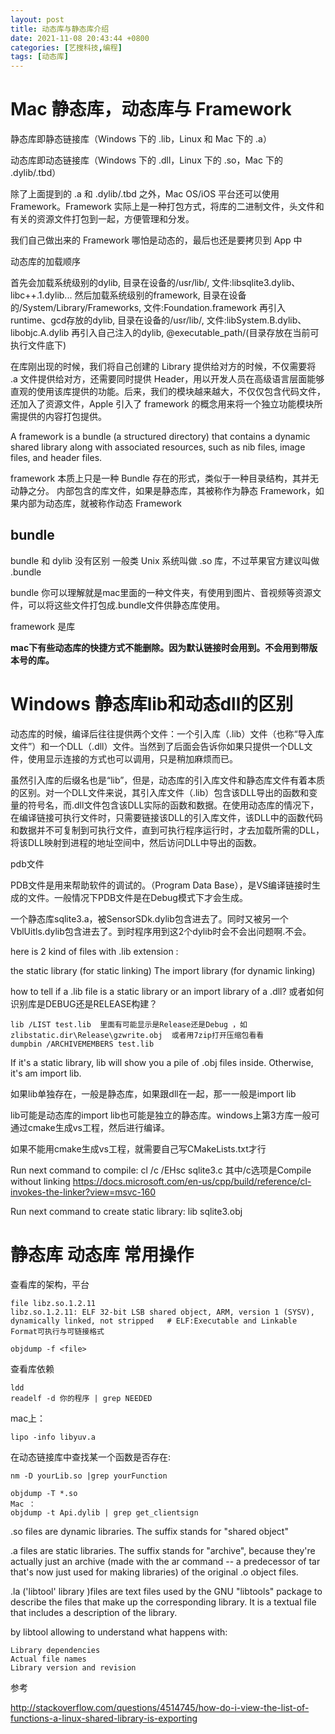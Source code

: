 ```yaml
---
layout: post
title: 动态库与静态库介绍
date: 2021-11-08 20:43:44 +0800
categories: [艺搜科技,编程]
tags: [动态库]
---
```


# Mac 静态库，动态库与 Framework

静态库即静态链接库（Windows 下的 .lib，Linux 和 Mac 下的 .a）

动态库即动态链接库（Windows 下的 .dll，Linux 下的 .so，Mac 下的 .dylib/.tbd）

除了上面提到的 .a 和 .dylib/.tbd 之外，Mac OS/iOS 平台还可以使用 Framework。Framework 实际上是一种打包方式，将库的二进制文件，头文件和有关的资源文件打包到一起，方便管理和分发。

我们自己做出来的 Framework 哪怕是动态的，最后也还是要拷贝到 App 中

动态库的加载顺序

首先会加载系统级别的dylib, 目录在设备的/usr/lib/, 文件:libsqlite3.dylib、libc++.1.dylib... 然后加载系统级别的framework, 目录在设备的/System/Library/Frameworks, 文件:Foundation.framework 再引入runtime、gcd存放的dylib, 目录在设备的/usr/lib/, 文件:libSystem.B.dylib、libobjc.A.dylib 再引入自己注入的dylib, @executable_path/(目录存放在当前可执行文件底下)

在库刚出现的时候，我们将自己创建的 Library 提供给对方的时候，不仅需要将 .a 文件提供给对方，还需要同时提供 Header，用以开发人员在高级语言层面能够直观的使用该库提供的功能。后来，我们的模块越来越大，不仅仅包含代码文件，还加入了资源文件，Apple 引入了 framework 的概念用来将一个独立功能模块所需提供的内容打包提供。

A framework is a bundle (a structured directory) that contains a dynamic shared library along with associated resources, such as nib files, image files, and header files.

framework 本质上只是一种 Bundle 存在的形式，类似于一种目录结构，其并无动静之分。 内部包含的库文件，如果是静态库，其被称作为静态 Framework，如果内部为动态库，就被称作动态 Framework

## bundle

bundle 和 dylib 没有区别 一般类 Unix 系统叫做 .so 库，不过苹果官方建议叫做 .bundle



bundle 你可以理解就是mac里面的一种文件夹，有使用到图片、音视频等资源文件，可以将这些文件打包成.bundle文件供静态库使用。

framework 是库

**mac下有些动态库的快捷方式不能删除。因为默认链接时会用到。不会用到带版本号的库。**



# Windows 静态库lib和动态dll的区别

动态库的时候，编译后往往提供两个文件：一个引入库（.lib）文件（也称“导入库文件”）和一个DLL（.dll）文件。当然到了后面会告诉你如果只提供一个DLL文件，使用显示连接的方式也可以调用，只是稍加麻烦而已。

虽然引入库的后缀名也是“lib”，但是，动态库的引入库文件和静态库文件有着本质的区别。对一个DLL文件来说，其引入库文件（.lib）包含该DLL导出的函数和变量的符号名，而.dll文件包含该DLL实际的函数和数据。在使用动态库的情况下，在编译链接可执行文件时，只需要链接该DLL的引入库文件，该DLL中的函数代码和数据并不可复制到可执行文件，直到可执行程序运行时，才去加载所需的DLL，将该DLL映射到进程的地址空间中，然后访问DLL中导出的函数。


pdb文件

PDB文件是用来帮助软件的调试的。（Program Data Base），是VS编译链接时生成的文件。一般情况下PDB文件是在Debug模式下才会生成。


一个静态库sqlite3.a，被SensorSDk.dylib包含进去了。同时又被另一个VblUitls.dylib包含进去了。到时程序用到这2个dylib时会不会出问题啊.不会。


here is 2 kind of files with .lib extension :

the static library (for static linking) The import library (for dynamic linking)


how to tell if a .lib file is a static library or an import library of a .dll? 或者如何识别库是DEBUG还是RELEASE构建？

```
lib /LIST test.lib  里面有可能显示是Release还是Debug ，如zlibstatic.dir\Release\gzwrite.obj  或者用7zip打开压缩包看看
dumpbin /ARCHIVEMEMBERS test.lib
```

If it's a static library, lib will show you a pile of .obj files inside. Otherwise, it's am import lib.

如果lib单独存在，一般是静态库，如果跟dll在一起，那一一般是import lib

lib可能是动态库的import lib也可能是独立的静态库。windows上第3方库一般可通过cmake生成vs工程，然后进行编译。

如果不能用cmake生成vs工程，就需要自己写CMakeLists.txt才行

Run next command to compile: cl /c /EHsc sqlite3.c 其中/c选项是Compile without linking https://docs.microsoft.com/en-us/cpp/build/reference/cl-invokes-the-linker?view=msvc-160

Run next command to create static library: lib sqlite3.obj

# 静态库 动态库 常用操作

查看库的架构，平台

```
file libz.so.1.2.11
libz.so.1.2.11: ELF 32-bit LSB shared object, ARM, version 1 (SYSV), dynamically linked, not stripped   # ELF:Executable and Linkable Format可执行与可链接格式

objdump -f <file>
```

查看库依赖

```
ldd
readelf -d 你的程序 | grep NEEDED
```

mac上：

```
lipo -info libyuv.a 
```

在动态链接库中查找某一个函数是否存在:

```
nm -D yourLib.so |grep yourFunction

objdump -T *.so 
Mac ：
objdump -t Api.dylib | grep get_clientsign
```

.so files are dynamic libraries. The suffix stands for "shared object"

.a files are static libraries. The suffix stands for "archive", because they're actually just an archive (made with the ar command -- a predecessor of tar that's now just used for making libraries) of the original .o object files.

.la ('libtool' library )files are text files used by the GNU "libtools" package to describe the files that make up the corresponding library. It is a textual file that includes a description of the library.

by libtool allowing to understand what happens with:

```
Library dependencies
Actual file names
Library version and revision
```

参考

http://stackoverflow.com/questions/4514745/how-do-i-view-the-list-of-functions-a-linux-shared-library-is-exporting